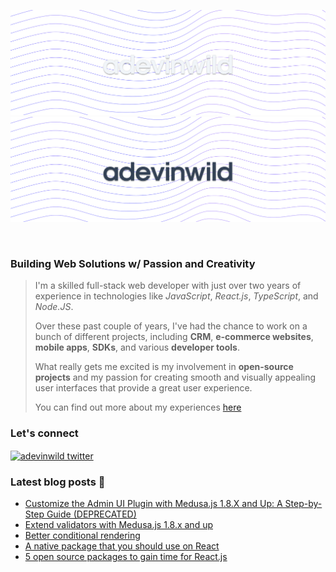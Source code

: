 ![dark](./images/banner@1x.png#gh-dark-mode-only)
![light](./images/banner-dark@1x.png#gh-light-mode-only)

<br />

<h3 align="left"><b>Building Web Solutions w/ Passion and Creativity</b></h3>

<blockquote>
<p> 
    I'm a skilled full-stack web developer with just over two years of experience in technologies like <em>JavaScript</em>, <em>React.js</em>, <em>TypeScript</em>, and <em>Node.JS</em>. 
</p>
<p>
    Over these past couple of years, I've had the chance to work on a bunch of different projects, including <b>CRM</b>, <b>e-commerce websites</b>, <b>mobile apps</b>, <b>SDKs</b>, and various <b>developer tools</b>.
</p>
<p>
    What really gets me excited is my involvement in <b>open-source projects</b> and my passion for creating smooth and visually appealing user interfaces that provide a great user experience.
</p>


<p>
    You can find out more about my experiences <a href="https://read.cv/adevinwild">here</a> 
</p>

</blockquote>

<h3  align="left">
    <b>
      Let's connect
    </b>
</h3>


<p align="left">
    <a href="https://x.com/adevinwild" target="_blank"><img align="center" src="https://seeklogo.com/images/T/twitter-x-logo-0339F999CF-seeklogo.com.png?v=638264860180000000" alt="adevinwild twitter" height="24" width="24" /></a>
</p>

<h3  align="left">
    <b>
      Latest blog posts 📰
    </b>
</h3>

<!-- BLOG-POST-LIST:START -->
- [Customize the Admin UI Plugin with Medusa.js 1.8.X and Up: A Step-by-Step Guide &lpar;DEPRECATED&rpar;](https://medium.com/@adevinwild/customize-the-admin-ui-plugin-with-medusa-js-1-8-x-and-up-a-step-by-step-guide-df12205b2ef7?source=rss-2fdeced75485------2)
- [Extend validators with Medusa.js 1.8.x and up](https://medium.com/@adevinwild/extend-validators-with-medusa-js-1-8-x-and-up-3e730040fd53?source=rss-2fdeced75485------2)
- [Better conditional rendering](https://medium.com/@adevinwild/better-conditional-rendering-87dd055fa68f?source=rss-2fdeced75485------2)
- [A native package that you should use on React](https://towardsdev.com/a-native-package-that-you-should-use-on-react-7181f3c31040?source=rss-2fdeced75485------2)
- [5 open source packages to gain time for React.js](https://towardsdev.com/5-open-source-packages-to-gain-time-for-react-js-2a3241f90a74?source=rss-2fdeced75485------2)
<!-- BLOG-POST-LIST:END -->

<br/>
